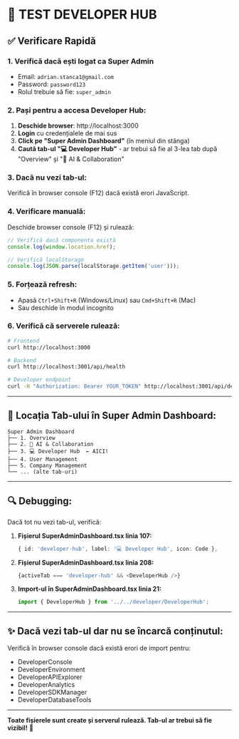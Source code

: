# 🧪 TEST DEVELOPER HUB

## ✅ Verificare Rapidă

### 1. **Verifică dacă ești logat ca Super Admin**
- Email: `adrian.stanca1@gmail.com`
- Password: `password123`
- Rolul trebuie să fie: `super_admin`

### 2. **Pași pentru a accesa Developer Hub:**

1. **Deschide browser**: http://localhost:3000
2. **Login** cu credențialele de mai sus
3. **Click pe "Super Admin Dashboard"** (în meniul din stânga)
4. **Caută tab-ul "💻 Developer Hub"** - ar trebui să fie al 3-lea tab după "Overview" și "🤖 AI & Collaboration"

### 3. **Dacă nu vezi tab-ul:**

Verifică în browser console (F12) dacă există erori JavaScript.

### 4. **Verificare manuală:**

Deschide browser console (F12) și rulează:
```javascript
// Verifică dacă componenta există
console.log(window.location.href);

// Verifică localStorage
console.log(JSON.parse(localStorage.getItem('user')));
```

### 5. **Forțează refresh:**

- Apasă `Ctrl+Shift+R` (Windows/Linux) sau `Cmd+Shift+R` (Mac)
- Sau deschide în modul incognito

### 6. **Verifică că serverele rulează:**

```bash
# Frontend
curl http://localhost:3000

# Backend
curl http://localhost:3001/api/health

# Developer endpoint
curl -H "Authorization: Bearer YOUR_TOKEN" http://localhost:3001/api/developer/stats
```

---

## 📍 **Locația Tab-ului în Super Admin Dashboard:**

```
Super Admin Dashboard
├── 1. Overview
├── 2. 🤖 AI & Collaboration
├── 3. 💻 Developer Hub  ← AICI!
├── 4. User Management
├── 5. Company Management
└── ... (alte tab-uri)
```

---

## 🔍 **Debugging:**

Dacă tot nu vezi tab-ul, verifică:

1. **Fișierul SuperAdminDashboard.tsx linia 107:**
   ```typescript
   { id: 'developer-hub', label: '💻 Developer Hub', icon: Code },
   ```

2. **Fișierul SuperAdminDashboard.tsx linia 208:**
   ```typescript
   {activeTab === 'developer-hub' && <DeveloperHub />}
   ```

3. **Import-ul în SuperAdminDashboard.tsx linia 21:**
   ```typescript
   import { DeveloperHub } from '../../developer/DeveloperHub';
   ```

---

## ✨ **Dacă vezi tab-ul dar nu se încarcă conținutul:**

Verifică în browser console dacă există erori de import pentru:
- DeveloperConsole
- DeveloperEnvironment
- DeveloperAPIExplorer
- DeveloperAnalytics
- DeveloperSDKManager
- DeveloperDatabaseTools

---

**Toate fișierele sunt create și serverul rulează. Tab-ul ar trebui să fie vizibil!** 🚀

